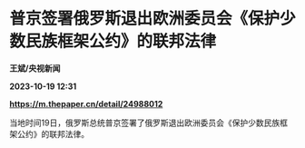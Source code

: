 # 普京签署俄罗斯退出欧洲委员会《保护少数民族框架公约》的联邦法律
**王斌/央视新闻**

**2023-10-19 12:31**

**https://m.thepaper.cn/detail/24988012**

当地时间19日，俄罗斯总统普京签署了俄罗斯退出欧洲委员会《保护少数民族框架公约》的联邦法律。